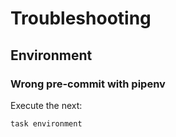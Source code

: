 <!-- Space: ZshDocker -->
<!-- Parent: Project -->
<!-- Title: Troubleshooting -->

<!-- Label: ZshDocker -->
<!-- Label: Project -->
<!-- Label: Troubleshooting -->
<!-- Include: docs/disclaimer.md -->
<!-- Include: ac:toc -->

# Troubleshooting

## Environment

### Wrong pre-commit with pipenv

Execute the next:

```{.bash}
task environment
```
